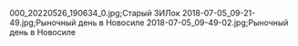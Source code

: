 000_20220526_190634_0.jpg;Старый ЗИЛок
2018-07-05_09-21-49.jpg;Рыночный день в Новосиле
2018-07-05_09-49-02.jpg;Рыночный день в Новосиле
